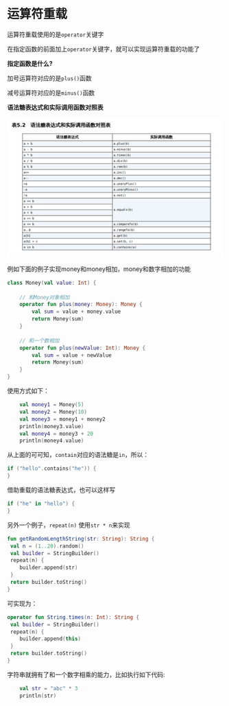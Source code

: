 # 运算符重载

运算符重载使用的是`operator`关键字

在指定函数的前面加上`operator`关键字，就可以实现运算符重载的功能了

**指定函数是什么?**

加号运算符对应的是`plus()`函数

减号运算符对应的是`minus()`函数

**语法糖表达式和实际调用函数对照表**

![039](./images/039.png)



例如下面的例子实现money和money相加，money和数字相加的功能

```kotlin
class Money(val value: Int) {

    // 和Money对象相加
    operator fun plus(money: Money): Money {
        val sum = value + money.value
        return Money(sum)
    }

    // 和一个数相加
    operator fun plus(newValue: Int): Money {
        val sum = value + newValue
        return Money(sum)
    }
}
```

使用方式如下：

```kotlin
    val money1 = Money(5)
    val money2 = Money(10)
    val money3 = money1 + money2
    println(money3.value)
    val money4 = money3 + 20
    println(money4.value)
```



从上面的可可知，`contain`对应的语法糖是`in`，所以：

```kotlin
if ("hello".contains("he")) {
}
```

借助重载的语法糖表达式，也可以这样写

```kotlin
if ("he" in "hello") {
}
```



另外一个例子，`repeat(n)` 使用`str * n`来实现

```kotlin
fun getRandomLengthString(str: String): String {
 val n = (1..20).random()
 val builder = StringBuilder()
 repeat(n) {
 	builder.append(str)
 }
 return builder.toString()
}
```

可实现为：

```kotlin
operator fun String.times(n: Int): String {
 val builder = StringBuilder()
 repeat(n) {
 	builder.append(this)
 }
 return builder.toString()
}
```

字符串就拥有了和一个数字相乘的能力，比如执行如下代码:

```kotlin
    val str = "abc" * 3
    println(str)
```

















